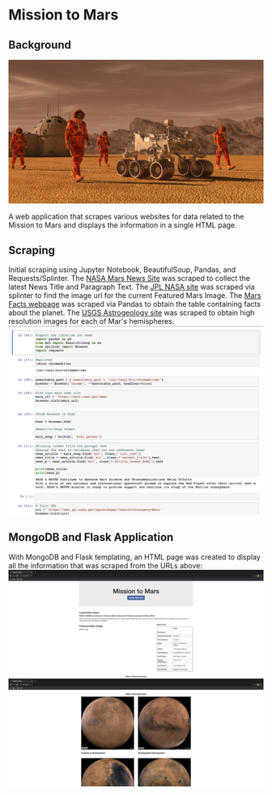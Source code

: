 # Mission to Mars

## Background
![mission_to_mars](Images/mission_to_mars.png)

A web application that scrapes various websites for data related to the Mission to Mars and displays the information in a single HTML page.

## Scraping

Initial scraping using Jupyter Notebook, BeautifulSoup, Pandas, and Requests/Splinter. The [NASA Mars News Site](https://mars.nasa.gov/news/) was scraped to collect the latest News Title and Paragraph Text. The [JPL NASA site](https://www.jpl.nasa.gov/spaceimages/?search=&category=Mars) was scraped via splinter to find the image url for the current Featured Mars Image. The [Mars Facts webpage](https://space-facts.com/mars/) was scraped via Pandas to obtain the table containing facts about the planet. The [USGS Astrogeology site](https://astrogeology.usgs.gov/search/results?q=hemisphere+enhanced&k1=target&v1=Mars) was scraped to obtain high resolution images for each of Mar's hemispheres.
![Scraping](Images/Scraping.png) 


## MongoDB and Flask Application

With MongoDB and Flask templating, an HTML page was created to display all the information that was scraped from the URLs above:
![Screenshot1](Images/screenshot1.png)
![Screenshot2](Images/screenshot2.png)
